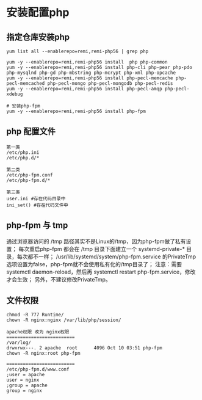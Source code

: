 # 安装配置php

## 指定仓库安装php

```
yum list all --enablerepo=remi,remi-php56 | grep php

yum -y --enablerepo=remi,remi-php56 install  php php-common
yum -y --enablerepo=remi,remi-php56 install php-cli php-pear php-pdo php-mysqlnd php-gd php-mbstring php-mcrypt php-xml php-opcache
yum -y --enablerepo=remi,remi-php56 install php-pecl-memcache php-pecl-memcached php-pecl-mongo php-pecl-mongodb php-pecl-redis
yum -y --enablerepo=remi,remi-php56 install php-pecl-amqp php-pecl-xdebug

# 安装php-fpm
yum -y --enablerepo=remi,remi-php56 install php-fpm
```

## php 配置文件

```
第一类
/etc/php.ini
/etc/php.d/*

第二类
/etc/php-fpm.conf
/etc/php-fpm.d/*

第三类
user.ini #存在代码目录中
ini_set() #存在代码文件中
```

## php-fpm 与 tmp

通过浏览器访问的 /tmp 路径其实不是Linux的/tmp，因为php-fpm做了私有设置；
每次重启php-fpm 都会在 /tmp 目录下面建立一个 systemd-private-* 目录，每次都不一样；
/usr/lib/systemd/system/php-fpm.service 的PrivateTmp选项设置为false，php-fpm就不会使用私有化的/tmp目录了；
注意：需要 systemctl daemon-reload，然后再 systemctl restart php-fpm.service，修改才会生效；
另外，不建议修改PrivateTmp。

## 文件权限

```
chmod -R 777 Runtime/
chown -R nginx:nginx /var/lib/php/session/

apache权限 改为 nginx权限
=========================
/var/log/
drwxrwx---. 2 apache  root      4096 Oct 10 03:51 php-fpm
chown -R nginx:root php-fpm

=========================
/etc/php-fpm.d/www.conf
;user = apache
user = nginx
;group = apache
group = nginx
```
